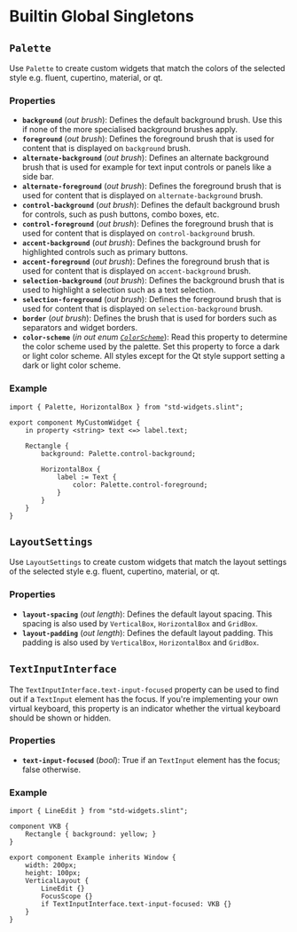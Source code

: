 <!-- Copyright © SixtyFPS GmbH <info@slint.dev> ; SPDX-License-Identifier: MIT -->
# Builtin Global Singletons

## `Palette`

Use `Palette` to create custom widgets that match the colors of
the selected style e.g. fluent, cupertino, material, or qt.

### Properties

-   **`background`** (_out_ _brush_): Defines the default background brush. Use this if none of the more specialised background brushes apply.
-   **`foreground`** (_out_ _brush_): Defines the foreground brush that is used for content that is displayed on `background` brush.
-   **`alternate-background`** (_out_ _brush_): Defines an alternate background brush that is used for example for text input controls or panels like a side bar.
-   **`alternate-foreground`** (_out_ _brush_): Defines the foreground brush that is used for content that is displayed on `alternate-background` brush.
-   **`control-background`** (_out_ _brush_): Defines the default background brush for controls, such as push buttons, combo boxes, etc.
-   **`control-foreground`** (_out_ _brush_): Defines the foreground brush that is used for content that is displayed on `control-background` brush.
-   **`accent-background`** (_out_ _brush_): Defines the background brush for highlighted controls such as primary buttons.
-   **`accent-foreground`** (_out_ _brush_): Defines the foreground brush that is used for content that is displayed on `accent-background` brush.
-   **`selection-background`** (_out_ _brush_): Defines the background brush that is used to highlight a selection such as a text selection.
-   **`selection-foreground`** (_out_ _brush_):  Defines the foreground brush that is used for content that is displayed on `selection-background` brush.
-   **`border`** (_out_ _brush_): Defines the brush that is used for borders such as separators and widget borders.
-   **`color-scheme`** (_in_ _out_ _enum [`ColorScheme`](enums.md#colorscheme)_): Read this property to determine the color scheme used by the palette.
    Set this property to force a dark or light color scheme. All styles except for the Qt style support setting a dark or light color scheme.

### Example

```slint
import { Palette, HorizontalBox } from "std-widgets.slint";

export component MyCustomWidget {
    in property <string> text <=> label.text;

    Rectangle {
        background: Palette.control-background;

        HorizontalBox {
            label := Text {
                color: Palette.control-foreground;
            }
        }
    }
}
```

## `LayoutSettings`

Use `LayoutSettings` to create custom widgets that match the layout settings of
the selected style e.g. fluent, cupertino, material, or qt.

### Properties

-   **`layout-spacing`** (_out_ _length_): Defines the default layout spacing. This spacing is also used by `VerticalBox`, `HorizontalBox` and `GridBox`.
-   **`layout-padding`** (_out_ _length_): Defines the default layout padding. This padding is also used by `VerticalBox`, `HorizontalBox` and `GridBox`.

## `TextInputInterface`

The `TextInputInterface.text-input-focused` property can be used to find out if a `TextInput` element has the focus.
If you're implementing your own virtual keyboard, this property is an indicator whether the virtual keyboard should be shown or hidden.

### Properties

-   **`text-input-focused`** (_bool_): True if an `TextInput` element has the focus; false otherwise.

### Example

```slint
import { LineEdit } from "std-widgets.slint";

component VKB {
    Rectangle { background: yellow; }
}

export component Example inherits Window {
    width: 200px;
    height: 100px;
    VerticalLayout {
        LineEdit {}
        FocusScope {}
        if TextInputInterface.text-input-focused: VKB {}
    }
}
```
